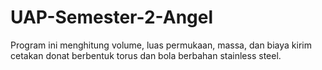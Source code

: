 # UAP-Semester-2-Angel
Program ini menghitung volume, luas permukaan, massa, dan biaya kirim cetakan donat berbentuk torus dan bola berbahan stainless steel.
